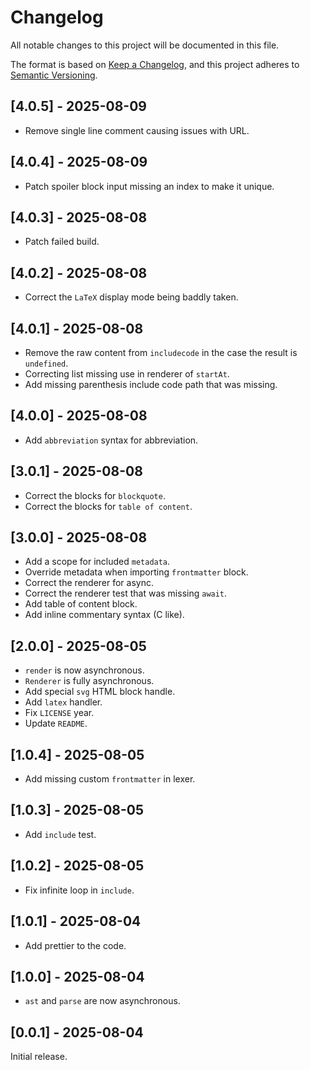# Changelog

All notable changes to this project will be documented in this file.

The format is based on [Keep a Changelog](https://keepachangelog.com/en/1.0.0/),
and this project adheres to [Semantic Versioning](https://semver.org/spec/v2.0.0.html).

## [4.0.5] - 2025-08-09

- Remove single line comment causing issues with URL.

## [4.0.4] - 2025-08-09

- Patch spoiler block input missing an index to make it unique.

## [4.0.3] - 2025-08-08

- Patch failed build.

## [4.0.2] - 2025-08-08

- Correct the `LaTeX` display mode being baddly taken.

## [4.0.1] - 2025-08-08

- Remove the raw content from `includecode` in the case the result is `undefined`.
- Correcting list missing use in renderer of `startAt`.
- Add missing parenthesis include code path that was missing.

## [4.0.0] - 2025-08-08

- Add `abbreviation` syntax for abbreviation.

## [3.0.1] - 2025-08-08

- Correct the blocks for `blockquote`.
- Correct the blocks for `table of content`.

## [3.0.0] - 2025-08-08

- Add a scope for included `metadata`.
- Override metadata when importing `frontmatter` block.
- Correct the renderer for async.
- Correct the renderer test that was missing `await`.
- Add table of content block.
- Add inline commentary syntax (C like).

## [2.0.0] - 2025-08-05

- `render` is now asynchronous.
- `Renderer` is fully asynchronous.
- Add special `svg` HTML block handle.
- Add `latex` handler.
- Fix `LICENSE` year.
- Update `README`.

## [1.0.4] - 2025-08-05

- Add missing custom `frontmatter` in lexer.

## [1.0.3] - 2025-08-05

- Add `include` test.

## [1.0.2] - 2025-08-05

- Fix infinite loop in `include`.

## [1.0.1] - 2025-08-04

- Add prettier to the code.

## [1.0.0] - 2025-08-04

- `ast` and `parse` are now asynchronous.

## [0.0.1] - 2025-08-04

Initial release.